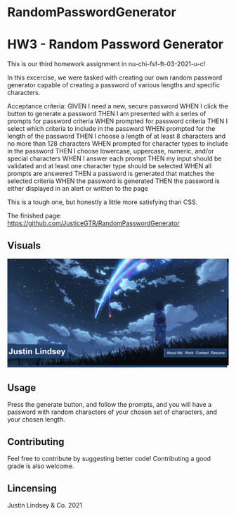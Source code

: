 # RandomPasswordGenerator

# HW3 - Random Password Generator

This is our third homework assignment in nu-chi-fsf-ft-03-2021-u-c! 

In this excercise, we were tasked with creating our own random password generator capable of creating a password of various lengths and specific characters. 

Acceptance criteria:
GIVEN I need a new, secure password
WHEN I click the button to generate a password
THEN I am presented with a series of prompts for password criteria
WHEN prompted for password criteria
THEN I select which criteria to include in the password
WHEN prompted for the length of the password
THEN I choose a length of at least 8 characters and no more than 128 characters
WHEN prompted for character types to include in the password
THEN I choose lowercase, uppercase, numeric, and/or special characters
WHEN I answer each prompt
THEN my input should be validated and at least one character type should be selected
WHEN all prompts are answered
THEN a password is generated that matches the selected criteria
WHEN the password is generated
THEN the password is either displayed in an alert or written to the page

This is a tough one, but honestly a little more satisfying than CSS. 

The finished page:
https://github.com/JusticeGTR/RandomPasswordGenerator

## Visuals
![Portfolio webpage](https://github.com/JusticeGTR/HW2/blob/main/assets/images/Screenshot.png)

## Usage

Press the generate button, and follow the prompts, and you will have a password with random characters of your chosen set of characters, and your chosen length. 

## Contributing

Feel free to contribute by suggesting better code! Contributing a good grade is also welcome.

## Lincensing

Justin Lindsey & Co. 2021











